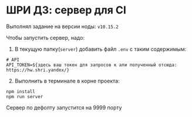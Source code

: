 # ШРИ ДЗ: сервер для CI

Выполнял задание на версии ноды: `v10.15.2`

Чтобы запустить сервер, надо:

1. В текущую папку(`server`) добавить файл `.env` с таким содержимым:

```
# API
API_TOKEN=${здесь ваш токен для запросов к апи полученный отсюда: https://hw.shri.yandex/}
```

2. Выполнить в терминале в корне проекта:

```
npm install
npm run server
```

Сервер по дефолту запустится на 9999 порту
